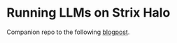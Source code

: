 # Running LLMs on Strix Halo

Companion repo to the following [blogpost](https://blog.kallyaleksiev.net/running-llms-on-strix-halo).
